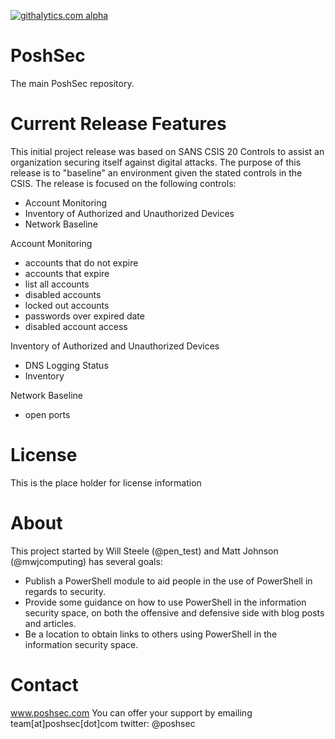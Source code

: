[![githalytics.com alpha](https://cruel-carlota.pagodabox.com/3ce8aa5cd211bee82936a07bcc789547 "githalytics.com")](http://githalytics.com/github.com/PoshSec)

PoshSec
=======
The main PoshSec repository.


Current Release Features
========
This initial project release was based on SANS CSIS 20 Controls to assist an organization securing itself against digital attacks. The purpose of this release is to "baseline" an environment given the stated controls in the CSIS.  The release is focused on the following controls:

- Account Monitoring
- Inventory of Authorized and Unauthorized Devices
- Network Baseline


Account Monitoring
- accounts that do not expire
- accounts that expire
- list all accounts
- disabled accounts
- locked out accounts
- passwords over expired date
- disabled account access


Inventory of Authorized and Unauthorized Devices
- DNS Logging Status
- Inventory


Network Baseline
- open ports

License
========
This is the place holder for license information


About
========
This project started by Will Steele (@pen_test) and Matt Johnson (@mwjcomputing) has several goals:

- Publish a PowerShell module to aid people in the use of PowerShell in regards to security.
- Provide some guidance on how to use PowerShell in the information security space, on both the offensive and defensive side with blog posts and articles.
- Be a location to obtain links to others using PowerShell in the information security space.

Contact
==========
www.poshsec.com
You can offer your support by emailing team[at]poshsec[dot]com
twitter: @poshsec